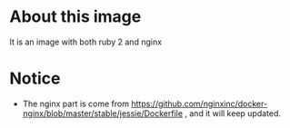 # About this image
It is an image with both ruby 2 and nginx 

# Notice
* The nginx part is come from https://github.com/nginxinc/docker-nginx/blob/master/stable/jessie/Dockerfile , and it will keep updated.

